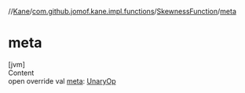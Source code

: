 //[Kane](../../index.md)/[com.github.jomof.kane.impl.functions](../index.md)/[SkewnessFunction](index.md)/[meta](meta.md)



# meta  
[jvm]  
Content  
open override val [meta](meta.md): [UnaryOp](../../com.github.jomof.kane.impl/-unary-op/index.md)  



